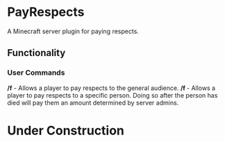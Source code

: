 # PayRespects
A Minecraft server plugin for paying respects.

## Functionality
### User Commands
 **/f** - Allows a player to pay respects to the general audience.
 **/f <player name>** - Allows a player to pay respects to a specific person. Doing so after the person has died will pay them an amount determined by server admins.
 
 # Under Construction
